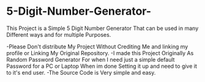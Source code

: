 # 5-Digit-Number-Generator-
This Project is a Simple 5 Digit Number Generator That can be used in many Different ways and for multiple Purposes. 

-Please Don't distribute My Project Without Crediting Me and linking my profile or Linking My Original Repository.
-I made this Project Originally As Random Password Generator For when I need just a simple default Password for a PC or Laptop When im done Setting it up and need to give it to it's end user.
-The Source Code is Very simple and easy.


